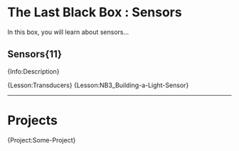 # The Last Black Box : Sensors
In this box, you will learn about sensors...

## Sensors{11}
{Info:Description}

{Lesson:Transducers}
{Lesson:NB3_Building-a-Light-Sensor}

---

# Projects
{Project:Some-Project}
